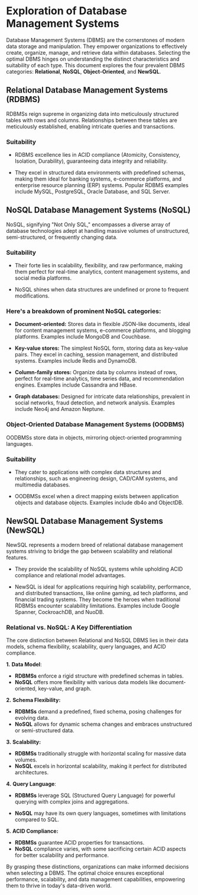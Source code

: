 # Exploration of Database Management Systems

Database Management Systems (DBMS) are the cornerstones of modern data storage and manipulation. They empower organizations to effectively create, organize, manage, and retrieve data within databases. Selecting the optimal DBMS hinges on understanding the distinct characteristics and suitability of each type. This document explores the four prevalent DBMS categories: __Relational__, __NoSQL__, __Object-Oriented__, and __NewSQL__.



## Relational Database Management Systems (RDBMS)

RDBMSs reign supreme in organizing data into meticulously structured tables with rows and columns. Relationships between these tables are meticulously established, enabling intricate queries and transactions.

### Suitability

- RDBMS excellence lies in ACID compliance (Atomicity, Consistency, Isolation, Durability), guaranteeing data integrity and reliability.

- They excel in structured data environments with predefined schemas, making them ideal for banking systems, e-commerce platforms, and enterprise resource planning (ERP) systems. Popular RDBMS examples include MySQL, PostgreSQL, Oracle Database, and SQL Server.



## NoSQL Database Management Systems (NoSQL)

NoSQL, signifying "Not Only SQL," encompasses a diverse array of database technologies adept at handling massive volumes of unstructured, semi-structured, or frequently changing data.

### Suitability

- Their forte lies in scalability, flexibility, and raw performance, making them perfect for real-time analytics, content management systems, and social media platforms.

- NoSQL shines when data structures are undefined or prone to frequent modifications.

### Here's a breakdown of prominent NoSQL categories:

- __Document-oriented:__ Stores data in flexible JSON-like documents, ideal for content management systems, e-commerce platforms, and blogging platforms. Examples include MongoDB and Couchbase.

- __Key-value stores:__ The simplest NoSQL form, storing data as key-value pairs. They excel in caching, session management, and distributed systems. Examples include Redis and DynamoDB.

- __Column-family stores:__ Organize data by columns instead of rows, perfect for real-time analytics, time series data, and recommendation engines. Examples include Cassandra and HBase.

- __Graph databases:__ Designed for intricate data relationships, prevalent in social networks, fraud detection, and network analysis. Examples include Neo4j and Amazon Neptune.

### Object-Oriented Database Management Systems (OODBMS)

OODBMSs store data in objects, mirroring object-oriented programming languages.

### Suitability

- They cater to applications with complex data structures and relationships, such as engineering design, CAD/CAM systems, and multimedia databases.

- OODBMSs excel when a direct mapping exists between application objects and database objects. Examples include db4o and ObjectDB.



## NewSQL Database Management Systems (NewSQL)

NewSQL represents a modern breed of relational database management systems striving to bridge the gap between scalability and relational features.

- They provide the scalability of NoSQL systems while upholding ACID compliance and relational model advantages.

- NewSQL is ideal for applications requiring high scalability, performance, and distributed transactions, like online gaming, ad tech platforms, and financial trading systems. They become the heroes when traditional RDBMSs encounter scalability limitations. Examples include Google Spanner, CockroachDB, and NuoDB.



### Relational vs. NoSQL: A Key Differentiation

The core distinction between Relational and NoSQL DBMS lies in their data models, schema flexibility, scalability, query languages, and ACID compliance.



__1.__ __Data Model__:
- __RDBMSs__ enforce a rigid structure with predefined schemas in tables.
- __NoSQL__ offers more flexibility with various data models like document-oriented, key-value, and graph.

__2.__ __Schema Flexibility:__
- __RDBMSs__ demand a predefined, fixed schema, posing challenges for evolving data.
- __NoSQL__ allows for dynamic schema changes and embraces unstructured or semi-structured data.

__3.__ __Scalability:__
- __RDBMSs__ traditionally struggle with horizontal scaling for massive data volumes.
- __NoSQL__ excels in horizontal scalability, making it perfect for distributed architectures.

__4.__ __Query Language__:
- __RDBMSs__ leverage SQL (Structured Query Language) for powerful querying with complex joins and aggregations.

- __NoSQL__ may have its own query languages, sometimes with limitations compared to SQL.

__5.__ __ACID Compliance:__
- __RDBMSs__ guarantee ACID properties for transactions.
- __NoSQL__ compliance varies, with some sacrificing certain ACID aspects for better scalability and performance.

By grasping these distinctions, organizations can make informed decisions when selecting a DBMS. The optimal choice ensures exceptional performance, scalability, and data management capabilities, empowering them to thrive in today's data-driven world.